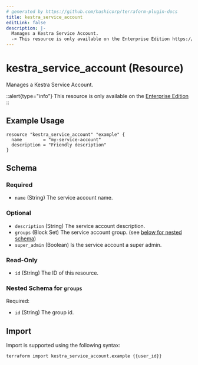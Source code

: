 ```yaml
---
# generated by https://github.com/hashicorp/terraform-plugin-docs
title: kestra_service_account
editLink: false
description: |-
  Manages a Kestra Service Account.
  -> This resource is only available on the Enterprise Edition https://kestra.io/enterprise
---
```


# kestra_service_account (Resource)

Manages a Kestra Service Account.

::alert{type="info"}
This resource is only available on the [Enterprise Edition](https://kestra.io/enterprise)
::

## Example Usage

```hcl
resource "kestra_service_account" "example" {
  name        = "my-service-account"
  description = "Friendly description"
}
```

<!-- schema generated by tfplugindocs -->
## Schema

### Required

- `name` (String) The service account name.

### Optional

- `description` (String) The service account description.
- `groups` (Block Set) The service account group. (see [below for nested schema](#nestedblock--groups))
- `super_admin` (Boolean) Is the service account a super admin.

### Read-Only

- `id` (String) The ID of this resource.

<a id="nestedblock--groups"></a>
### Nested Schema for `groups`

Required:

- `id` (String) The group id.

## Import

Import is supported using the following syntax:

```shell
terraform import kestra_service_account.example {{user_id}}
```
